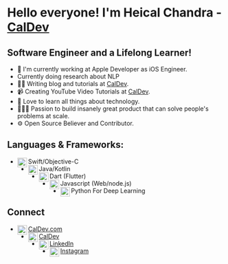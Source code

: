 <!--
### Hello!

[![An image of @dynavx's Holopin badges, which is a link to view their full Holopin profile](https://holopin.me/dynavx)](https://holopin.io/@dynavx)


**Dynavx/Dynavx** is a ✨ _special_ ✨ repository because its `README.md` (this file) appears on your GitHub profile.

Here are some ideas to get you started:

- 🔭 I’m currently working on ...
- 🌱 I’m currently learning ...
- 👯 I’m looking to collaborate on ...
- 🤔 I’m looking for help with ...
- 💬 Ask me about ...
- 📫 How to reach me: ...
- 😄 Pronouns: ...
- ⚡ Fun fact: ...
-->


# Hello everyone! I'm Heical Chandra - [CalDev][website]

## Software Engineer and a Lifelong Learner!
- 📱 I'm currently working at Apple Developer as iOS Engineer.
- Currently doing research about NLP
- ✍🏻 Writing blog and tutorials at [CalDev][website].
- 📹 Creating YouTube Video Tutorials at [CalDev][youtube].
- 📖 Love to learn all things about technology.
- 👷🏻‍♂️ Passion to build insanely great product that can solve people's problems at scale.
- ⚙ Open Source Believer and Contributor.

## Languages & Frameworks:
- Swift/Objective-C <img align="left" alt="swift" width="22px" src="https://cdn.jsdelivr.net/npm/simple-icons@v3/icons/swift.svg"/>
- Java/Kotlin<img align="left" alt="android" width="22px" src="https://cdn.jsdelivr.net/npm/simple-icons@v3/icons/android.svg"/>
- Dart (Flutter)<img align="left" alt="flutter" width="22px" src="https://cdn.jsdelivr.net/npm/simple-icons@v3/icons/flutter.svg"/>
- Javascript (Web/node.js)<img align="left" alt="javascript" width="22px" src="https://cdn.jsdelivr.net/npm/simple-icons@v3/icons/javascript.svg"/>
- Python For Deep Learning<img align="left" alt="python" width="22px" src="https://cdn.jsdelivr.net/npm/simple-icons@v3/icons/python.svg"/>

## Connect
- [CalDev.com<img align="left" alt="caldev | Website" width="22px" src="https://imagizer.imageshack.com/v2/100x75q90/924/hXegXC.png"/>][website]
- [CalDev<img align="left" alt="caldev | YouTube" width="22px" src="https://cdn.jsdelivr.net/npm/simple-icons@v3/icons/youtube.svg"/>][youtube] 
- [LinkedIn<img align="left" alt="caldev | LinkedIn" width="22px" src="https://cdn.jsdelivr.net/npm/simple-icons@v3/icons/linkedin.svg"/>][linkedin] 
- [Instagram<img align="left" alt="caldev | Instagram" width="22px" src="https://cdn.jsdelivr.net/npm/simple-icons@v3/icons/instagram.svg"/>][Instagram] 


[website]: https://icaldev.vercel.app/
[youtube]: https://youtube.com/c/XcodingwithAlfian
[linkedin]: https://www.linkedin.com/in/heical-chandra/
[instagram]: https://www.instagram.com/ical.dev/
